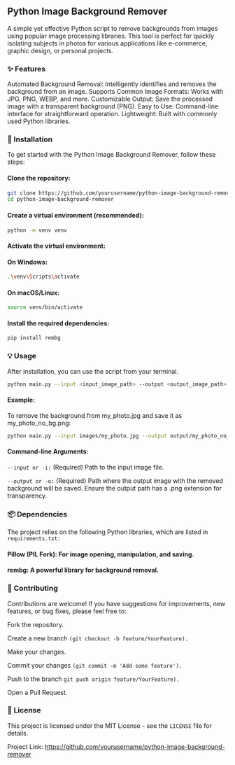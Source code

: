 ## Python Image Background Remover
A simple yet effective Python script to remove backgrounds from images using popular image processing libraries. This tool is perfect for quickly isolating subjects in photos for various applications like e-commerce, graphic design, or personal projects.

### ✨ Features<br>
Automated Background Removal: Intelligently identifies and removes the background from an image.
Supports Common Image Formats: Works with JPG, PNG, WEBP, and more.
Customizable Output: Save the processed image with a transparent background (PNG).
Easy to Use: Command-line interface for straightforward operation.
Lightweight: Built with commonly used Python libraries.<br>
 
### 🚀 Installation
To get started with the Python Image Background Remover, follow these steps:

#### Clone the repository: 
```bash
git clone https://github.com/yourusername/python-image-background-remover.git
cd python-image-background-remover
``` 
#### Create a virtual environment (recommended):
```bash
python -m venv venv
```
#### Activate the virtual environment:

#### On Windows:
```bash
.\venv\Scripts\activate
````
#### On macOS/Linux:
```bash
source venv/bin/activate
```
#### Install the required dependencies:
```bash
pip install rembg
```
### 💡 Usage

After installation, you can use the script from your terminal.
```bash
python main.py --input <input_image_path> --output <output_image_path>
```
#### Example:

To remove the background from my_photo.jpg and save it as my_photo_no_bg.png:
```bash
python main.py --input images/my_photo.jpg --output output/my_photo_no_bg.png
```
#### Command-line Arguments:

```--input or -i:``` (Required) Path to the input image file.

```--output or -o:``` (Required) Path where the output image with the removed background will be saved. Ensure the output path has a .png extension for transparency.
<br>
### 📦 Dependencies
The project relies on the following Python libraries, which are listed in ```requirements.txt:```

#### Pillow (PIL Fork): For image opening, manipulation, and saving.

#### rembg: A powerful library for background removal.<br>

### 🤝 Contributing
Contributions are welcome! If you have suggestions for improvements, new features, or bug fixes, please feel free to:

Fork the repository.

Create a new branch ```(git checkout -b feature/YourFeature).```

Make your changes.

Commit your changes ```(git commit -m 'Add some feature').```

Push to the branch ```git push origin feature/YourFeature).```

Open a Pull Request.<br>

### 📄 License
This project is licensed under the MIT License - see the ```LICENSE``` file for details.



Project Link: https://github.com/yourusername/python-image-background-remover
